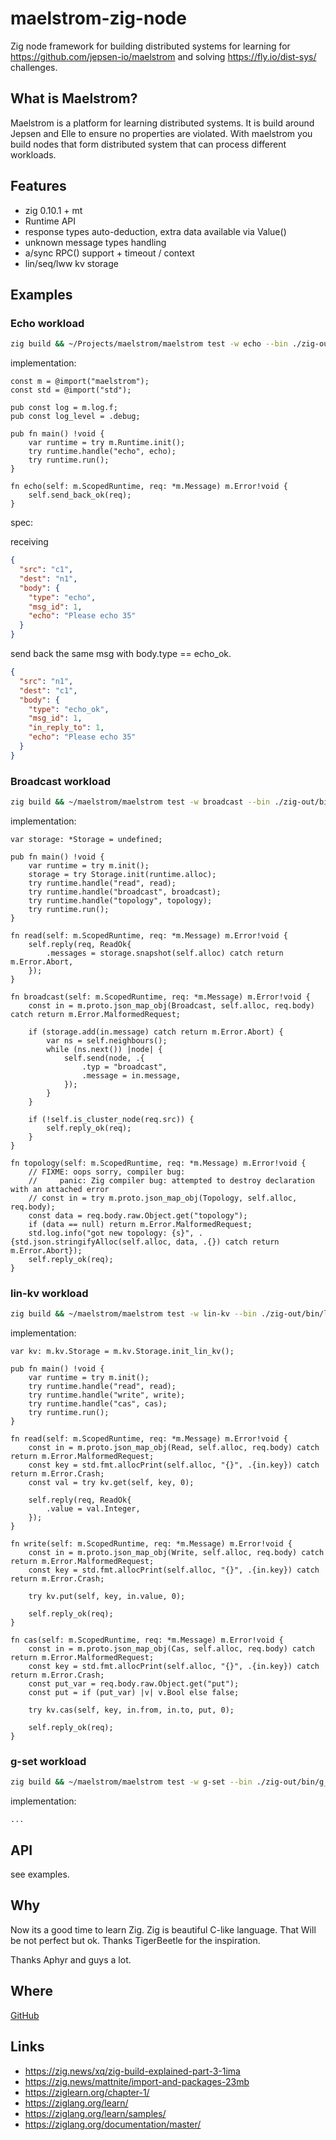 # maelstrom-zig-node

Zig node framework for building distributed systems for learning for
https://github.com/jepsen-io/maelstrom and solving https://fly.io/dist-sys/
challenges.

## What is Maelstrom?

Maelstrom is a platform for learning distributed systems. It is build around Jepsen and Elle to ensure no properties are
violated. With maelstrom you build nodes that form distributed system that can process different workloads.

## Features

- zig 0.10.1 + mt
- Runtime API
- response types auto-deduction, extra data available via Value()
- unknown message types handling
- a/sync RPC() support + timeout / context
- lin/seq/lww kv storage

## Examples

### Echo workload

```bash
zig build && ~/Projects/maelstrom/maelstrom test -w echo --bin ./zig-out/bin/echo --node-count 1 --time-limit 10 --log-stderr
````

implementation:

```zig
const m = @import("maelstrom");
const std = @import("std");

pub const log = m.log.f;
pub const log_level = .debug;

pub fn main() !void {
    var runtime = try m.Runtime.init();
    try runtime.handle("echo", echo);
    try runtime.run();
}

fn echo(self: m.ScopedRuntime, req: *m.Message) m.Error!void {
    self.send_back_ok(req);
}
```

spec:

receiving

```json
{
  "src": "c1",
  "dest": "n1",
  "body": {
    "type": "echo",
    "msg_id": 1,
    "echo": "Please echo 35"
  }
}
```

send back the same msg with body.type == echo_ok.

```json
{
  "src": "n1",
  "dest": "c1",
  "body": {
    "type": "echo_ok",
    "msg_id": 1,
    "in_reply_to": 1,
    "echo": "Please echo 35"
  }
}
```

### Broadcast workload

```sh
zig build && ~/maelstrom/maelstrom test -w broadcast --bin ./zig-out/bin/broadcast --node-count 2 --time-limit 20 --rate 10 --log-stderr
```

implementation:

```zig
var storage: *Storage = undefined;

pub fn main() !void {
    var runtime = try m.init();
    storage = try Storage.init(runtime.alloc);
    try runtime.handle("read", read);
    try runtime.handle("broadcast", broadcast);
    try runtime.handle("topology", topology);
    try runtime.run();
}

fn read(self: m.ScopedRuntime, req: *m.Message) m.Error!void {
    self.reply(req, ReadOk{
        .messages = storage.snapshot(self.alloc) catch return m.Error.Abort,
    });
}

fn broadcast(self: m.ScopedRuntime, req: *m.Message) m.Error!void {
    const in = m.proto.json_map_obj(Broadcast, self.alloc, req.body) catch return m.Error.MalformedRequest;

    if (storage.add(in.message) catch return m.Error.Abort) {
        var ns = self.neighbours();
        while (ns.next()) |node| {
            self.send(node, .{
                .typ = "broadcast",
                .message = in.message,
            });
        }
    }

    if (!self.is_cluster_node(req.src)) {
        self.reply_ok(req);
    }
}

fn topology(self: m.ScopedRuntime, req: *m.Message) m.Error!void {
    // FIXME: oops sorry, compiler bug:
    //     panic: Zig compiler bug: attempted to destroy declaration with an attached error
    // const in = try m.proto.json_map_obj(Topology, self.alloc, req.body);
    const data = req.body.raw.Object.get("topology");
    if (data == null) return m.Error.MalformedRequest;
    std.log.info("got new topology: {s}", .{std.json.stringifyAlloc(self.alloc, data, .{}) catch return m.Error.Abort});
    self.reply_ok(req);
}
```

### lin-kv workload

```sh
zig build && ~/maelstrom/maelstrom test -w lin-kv --bin ./zig-out/bin/lin_kv --node-count 4 --concurrency 2n --time-limit 20 --rate 100 --log-stderr
```

implementation:

```zig
var kv: m.kv.Storage = m.kv.Storage.init_lin_kv();

pub fn main() !void {
    var runtime = try m.init();
    try runtime.handle("read", read);
    try runtime.handle("write", write);
    try runtime.handle("cas", cas);
    try runtime.run();
}

fn read(self: m.ScopedRuntime, req: *m.Message) m.Error!void {
    const in = m.proto.json_map_obj(Read, self.alloc, req.body) catch return m.Error.MalformedRequest;
    const key = std.fmt.allocPrint(self.alloc, "{}", .{in.key}) catch return m.Error.Crash;
    const val = try kv.get(self, key, 0);

    self.reply(req, ReadOk{
        .value = val.Integer,
    });
}

fn write(self: m.ScopedRuntime, req: *m.Message) m.Error!void {
    const in = m.proto.json_map_obj(Write, self.alloc, req.body) catch return m.Error.MalformedRequest;
    const key = std.fmt.allocPrint(self.alloc, "{}", .{in.key}) catch return m.Error.Crash;

    try kv.put(self, key, in.value, 0);

    self.reply_ok(req);
}

fn cas(self: m.ScopedRuntime, req: *m.Message) m.Error!void {
    const in = m.proto.json_map_obj(Cas, self.alloc, req.body) catch return m.Error.MalformedRequest;
    const key = std.fmt.allocPrint(self.alloc, "{}", .{in.key}) catch return m.Error.Crash;
    const put_var = req.body.raw.Object.get("put");
    const put = if (put_var) |v| v.Bool else false;

    try kv.cas(self, key, in.from, in.to, put, 0);

    self.reply_ok(req);
}
```

### g-set workload

```sh
zig build && ~/maelstrom/maelstrom test -w g-set --bin ./zig-out/bin/g_set --node-count 2 --concurrency 2n --time-limit 20 --rate 10 --log-stderr
```

implementation:

```zig
...
```

## API

see examples.

## Why

Now its a good time to learn Zig. Zig is beautiful C-like language.
That Will be not perfect but ok. Thanks TigerBeetle for the inspiration.

Thanks Aphyr and guys a lot.

## Where

[GitHub](https://github.com/sitano/maelstrom-zig-node)

## Links

- <https://zig.news/xq/zig-build-explained-part-3-1ima>
- <https://zig.news/mattnite/import-and-packages-23mb>
- <https://ziglearn.org/chapter-1/>
- <https://ziglang.org/learn/>
- <https://ziglang.org/learn/samples/>
- <https://ziglang.org/documentation/master/>
